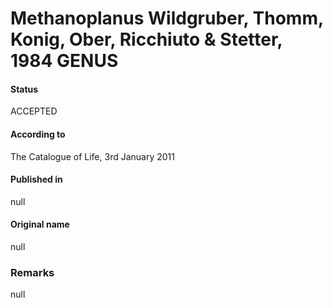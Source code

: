 # Methanoplanus Wildgruber, Thomm, Konig, Ober, Ricchiuto & Stetter, 1984 GENUS

#### Status
ACCEPTED

#### According to
The Catalogue of Life, 3rd January 2011

#### Published in
null

#### Original name
null

### Remarks
null